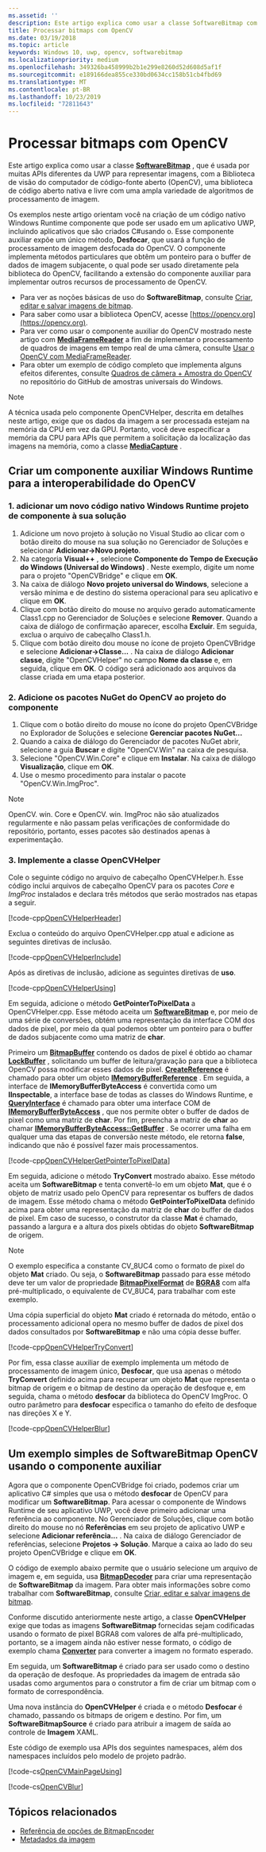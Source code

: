 ```yaml
---
ms.assetid: ''
description: Este artigo explica como usar a classe SoftwareBitmap com a Biblioteca de visão de computador do código-fonte aberto (OpenCV).
title: Processar bitmaps com OpenCV
ms.date: 03/19/2018
ms.topic: article
keywords: Windows 10, uwp, opencv, softwarebitmap
ms.localizationpriority: medium
ms.openlocfilehash: 349326ba458999b2b1e299e8260d52d608d5af1f
ms.sourcegitcommit: e189166dea855ce330bd0634cc158b51cb4fbd69
ms.translationtype: MT
ms.contentlocale: pt-BR
ms.lasthandoff: 10/23/2019
ms.locfileid: "72811643"
---
```

# <a name="process-bitmaps-with-opencv"></a>Processar bitmaps com OpenCV

Este artigo explica como usar a classe **[SoftwareBitmap](https://docs.microsoft.com/uwp/api/Windows.Graphics.Imaging.SoftwareBitmap)** , que é usada por muitas APIs diferentes da UWP para representar imagens, com a Biblioteca de visão do computador de código-fonte aberto (OpenCV), uma biblioteca de código aberto nativa e livre com uma ampla variedade de algoritmos de processamento de imagem. 

Os exemplos neste artigo orientam você na criação de um código nativo Windows Runtime componente que pode ser usado em um aplicativo UWP, incluindo aplicativos que são criados C#usando o. Esse componente auxiliar expõe um único método, **Desfocar**, que usará a função de processamento de imagem desfocada do OpenCV. O componente implementa métodos particulares que obtêm um ponteiro para o buffer de dados de imagem subjacente, o qual pode ser usado diretamente pela biblioteca do OpenCV, facilitando a extensão do componente auxiliar para implementar outros recursos de processamento de OpenCV. 

* Para ver as noções básicas de uso do **SoftwareBitmap**, consulte [Criar, editar e salvar imagens de bitmap](imaging.md). 
* Para saber como usar a biblioteca OpenCV, acesse [https://opencv.org](https://opencv.org).
* Para ver como usar o componente auxiliar do OpenCV mostrado neste artigo com **[MediaFrameReader](https://docs.microsoft.com/uwp/api/windows.media.capture.frames.mediaframereader)** a fim de implementar o processamento de quadros de imagens em tempo real de uma câmera, consulte [Usar o OpenCV com MediaFrameReader](use-opencv-with-mediaframereader.md).
* Para obter um exemplo de código completo que implementa alguns efeitos diferentes, consulte [Quadros de câmera + Amostra do OpenCV](https://go.microsoft.com/fwlink/?linkid=854003) no repositório do GitHub de amostras universais do Windows.

> [!NOTE] 
> A técnica usada pelo componente OpenCVHelper, descrita em detalhes neste artigo, exige que os dados da imagem a ser processada estejam na memória da CPU em vez da GPU. Portanto, você deve especificar a memória da CPU para APIs que permitem a solicitação da localização das imagens na memória, como a classe **[MediaCapture](https://docs.microsoft.com/uwp/api/windows.media.capture.mediacapture)** .

## <a name="create-a-helper-windows-runtime-component-for-opencv-interop"></a>Criar um componente auxiliar Windows Runtime para a interoperabilidade do OpenCV

### <a name="1-add-a-new-native-code-windows-runtime-component-project-to-your-solution"></a>1. adicionar um novo código nativo Windows Runtime projeto de componente à sua solução

1. Adicione um novo projeto à solução no Visual Studio ao clicar com o botão direito do mouse na sua solução no Gerenciador de Soluções e selecionar **Adicionar->Novo projeto**. 
2. Na categoria **Visual++** , selecione **Componente do Tempo de Execução do Windows (Universal do Windows)** . Neste exemplo, digite um nome para o projeto "OpenCVBridge" e clique em **OK**. 
3. Na caixa de diálogo **Novo projeto universal do Windows**, selecione a versão mínima e de destino do sistema operacional para seu aplicativo e clique em **OK**.
4. Clique com botão direito do mouse no arquivo gerado automaticamente Class1.cpp no Gerenciador de Soluções e selecione **Remover**. Quando a caixa de diálogo de confirmação aparecer, escolha **Excluir**. Em seguida, exclua o arquivo de cabeçalho Class1.h.
5. Clique com botão direito dou mouse no ícone de projeto OpenCVBridge e selecione **Adicionar->Classe...** . Na caixa de diálogo **Adicionar classe**, digite "OpenCVHelper" no campo **Nome da classe** e, em seguida, clique em **OK**. O código será adicionado aos arquivos da classe criada em uma etapa posterior.

### <a name="2-add-the-opencv-nuget-packages-to-your-component-project"></a>2. Adicione os pacotes NuGet do OpenCV ao projeto do componente

1. Clique com o botão direito do mouse no ícone do projeto OpenCVBridge no Explorador de Soluções e selecione **Gerenciar pacotes NuGet...**
2. Quando a caixa de diálogo do Gerenciador de pacotes NuGet abrir, selecione a guia **Buscar** e digite "OpenCV.Win" na caixa de pesquisa.
3. Selecione "OpenCV.Win.Core" e clique em **Instalar**. Na caixa de diálogo **Visualização**, clique em **OK**.
4. Use o mesmo procedimento para instalar o pacote "OpenCV.Win.ImgProc".

>[!NOTE]
>OpenCV. win. Core e OpenCV. win. ImgProc não são atualizados regularmente e não passam pelas verificações de conformidade do repositório, portanto, esses pacotes são destinados apenas à experimentação.

### <a name="3-implement-the-opencvhelper-class"></a>3. Implemente a classe OpenCVHelper

Cole o seguinte código no arquivo de cabeçalho OpenCVHelper.h. Esse código inclui arquivos de cabeçalho OpenCV para os pacotes *Core* e *ImgProc* instalados e declara três métodos que serão mostrados nas etapas a seguir.

[!code-cpp[OpenCVHelperHeader](./code/ImagingWin10/cs/OpenCVBridge/OpenCVHelper.h#SnippetOpenCVHelperHeader)]

Exclua o conteúdo do arquivo OpenCVHelper.cpp atual e adicione as seguintes diretivas de inclusão. 

[!code-cpp[OpenCVHelperInclude](./code/ImagingWin10/cs/OpenCVBridge/OpenCVHelper.cpp#SnippetOpenCVHelperInclude)]

Após as diretivas de inclusão, adicione as seguintes diretivas de **uso**. 

[!code-cpp[OpenCVHelperUsing](./code/ImagingWin10/cs/OpenCVBridge/OpenCVHelper.cpp#SnippetOpenCVHelperUsing)]

Em seguida, adicione o método **GetPointerToPixelData** a OpenCVHelper.cpp. Esse método aceita um **[SoftwareBitmap](https://docs.microsoft.com/uwp/api/Windows.Graphics.Imaging.SoftwareBitmap)** e, por meio de uma série de conversões, obtém uma representação da interface COM dos dados de pixel, por meio da qual podemos obter um ponteiro para o buffer de dados subjacente como uma matriz de **char**. 

Primeiro um **[BitmapBuffer](https://docs.microsoft.com/uwp/api/windows.graphics.imaging.bitmapbuffer)** contendo os dados de pixel é obtido ao chamar **[LockBuffer](https://docs.microsoft.com/uwp/api/windows.graphics.imaging.softwarebitmap.lockbuffer)** , solicitando um buffer de leitura/gravação para que a biblioteca OpenCV possa modificar esses dados de pixel.  **[CreateReference](https://docs.microsoft.com/uwp/api/windows.graphics.imaging.bitmapbuffer.CreateReference)** é chamado para obter um objeto **[IMemoryBufferReference](https://docs.microsoft.com/uwp/api/windows.foundation.imemorybufferreference)** . Em seguida, a interface de **IMemoryBufferByteAccess** é convertida como um **IInspectable**, a interface base de todas as classes do Windows Runtime, e **[QueryInterface](https://docs.microsoft.com/windows/desktop/api/unknwn/nf-unknwn-iunknown-queryinterface(q_))** é chamado para obter uma interface COM de **[IMemoryBufferByteAccess](https://docs.microsoft.com/previous-versions/mt297505(v=vs.85))** , que nos permite obter o buffer de dados de pixel como uma matriz de **char**. Por fim, preencha a matriz de **char** ao chamar **[IMemoryBufferByteAccess::GetBuffer](https://docs.microsoft.com/windows/desktop/WinRT/imemorybufferbyteaccess-getbuffer)** . Se ocorrer uma falha em qualquer uma das etapas de conversão neste método, ele retorna **false**, indicando que não é possível fazer mais processamentos.

[!code-cpp[OpenCVHelperGetPointerToPixelData](./code/ImagingWin10/cs/OpenCVBridge/OpenCVHelper.cpp#SnippetOpenCVHelperGetPointerToPixelData)]

Em seguida, adicione o método **TryConvert** mostrado abaixo. Esse método aceita um **SoftwareBitmap** e tenta convertê-lo em um objeto **Mat**, que é o objeto de matriz usado pelo OpenCV para representar os buffers de dados de imagem. Esse método chama o método **GetPointerToPixelData** definido acima para obter uma representação da matriz de **char** do buffer de dados de pixel. Em caso de sucesso, o construtor da classe **Mat** é chamado, passando a largura e a altura dos pixels obtidas do objeto **SoftwareBitmap** de origem. 

> [!NOTE] 
> O exemplo especifica a constante CV_8UC4 como o formato de pixel do objeto **Mat** criado. Ou seja, o **SoftwareBitmap** passado para esse método deve ter um valor de propriedade **[BitmapPixelFormat](https://docs.microsoft.com/uwp/api/windows.graphics.imaging.softwarebitmap.BitmapPixelFormat)** de **[BGRA8](https://docs.microsoft.com/uwp/api/Windows.Graphics.Imaging.BitmapPixelFormat)** com alfa pré-multiplicado, o equivalente de CV_8UC4, para trabalhar com este exemplo.

Uma cópia superficial do objeto **Mat** criado é retornada do método, então o processamento adicional opera no mesmo buffer de dados de pixel dos dados consultados por **SoftwareBitmap** e não uma cópia desse buffer.

[!code-cpp[OpenCVHelperTryConvert](./code/ImagingWin10/cs/OpenCVBridge/OpenCVHelper.cpp#SnippetOpenCVHelperTryConvert)]

Por fim, essa classe auxiliar de exemplo implementa um método de processamento de imagem único, **Desfocar**, que usa apenas o método **TryConvert** definido acima para recuperar um objeto **Mat** que representa o bitmap de origem e o bitmap de destino da operação de desfoque e, em seguida, chama o método **desfocar** da biblioteca do OpenCV ImgProc. O outro parâmetro para **desfocar** especifica o tamanho do efeito de desfoque nas direções X e Y.

[!code-cpp[OpenCVHelperBlur](./code/ImagingWin10/cs/OpenCVBridge/OpenCVHelper.cpp#SnippetOpenCVHelperBlur)]


## <a name="a-simple-softwarebitmap-opencv-example-using-the-helper-component"></a>Um exemplo simples de SoftwareBitmap OpenCV usando o componente auxiliar
Agora que o componente OpenCVBridge foi criado, podemos criar um aplicativo C# simples que usa o método **desfocar** de OpenCV para modificar um **SoftwareBitmap**. Para acessar o componente de Windows Runtime de seu aplicativo UWP, você deve primeiro adicionar uma referência ao componente. No Gerenciador de Soluções, clique com botão direito do mouse no nó **Referências** em seu projeto de aplicativo UWP e selecione **Adicionar referência...** . Na caixa de diálogo Gerenciador de referências, selecione **Projetos -> Solução**. Marque a caixa ao lado do seu projeto OpenCVBridge e clique em **OK**.

O código de exemplo abaixo permite que o usuário selecione um arquivo de imagem e, em seguida, usa **[BitmapDecoder](https://docs.microsoft.com/uwp/api/windows.graphics.imaging.bitmapencoder)** para criar uma representação de **SoftwareBitmap** da imagem. Para obter mais informações sobre como trabalhar com **SoftwareBitmap**, consulte [Criar, editar e salvar imagens de bitmap](https://docs.microsoft.com/windows/uwp/audio-video-camera/imaging).

Conforme discutido anteriormente neste artigo, a classe **OpenCVHelper** exige que todas as imagens **SoftwareBitmap** fornecidas sejam codificadas usando o formato de pixel BGRA8 com valores de alfa pré-multiplicado, portanto, se a imagem ainda não estiver nesse formato, o código de exemplo chama **[Converter](https://docs.microsoft.com/uwp/api/windows.graphics.imaging.softwarebitmap.BitmapAlphaMode)** para converter a imagem no formato esperado.

Em seguida, um **SoftwareBitmap** é criado para ser usado como o destino da operação de desfoque. As propriedades da imagem de entrada são usadas como argumentos para o construtor a fim de criar um bitmap com o formato de correspondência.

Uma nova instância do **OpenCVHelper** é criada e o método **Desfocar** é chamado, passando os bitmaps de origem e destino. Por fim, um **SoftwareBitmapSource** é criado para atribuir a imagem de saída ao controle de **Imagem** XAML.

Este código de exemplo usa APIs dos seguintes namespaces, além dos namespaces incluídos pelo modelo de projeto padrão.

[!code-cs[OpenCVMainPageUsing](./code/ImagingWin10/cs/MainPage.OpenCV.xaml.cs#SnippetOpenCVMainPageUsing)]

[!code-cs[OpenCVBlur](./code/ImagingWin10/cs/MainPage.OpenCV.xaml.cs#SnippetOpenCVBlur)]

## <a name="related-topics"></a>Tópicos relacionados

* [Referência de opções de BitmapEncoder](bitmapencoder-options-reference.md)
* [Metadados da imagem](image-metadata.md)
 

 




